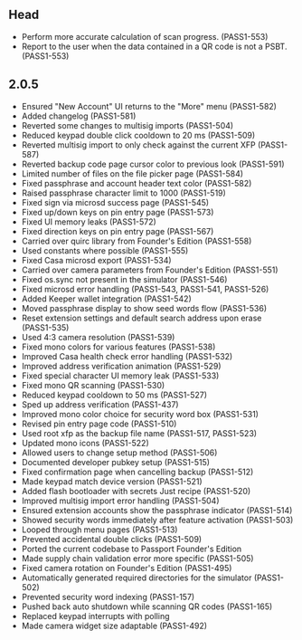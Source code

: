 <!--
SPDX-FileCopyrightText: 2023 Foundation Devices, Inc. <hello@foundationdevices.com>

SPDX-License-Identifier: GPL-3.0-or-later
-->

## Head
- Perform more accurate calculation of scan progress. (PASS1-553)
- Report to the user when the data contained in a QR code is not a PSBT. (PASS1-553)

## 2.0.5
- Ensured "New Account" UI returns to the "More" menu (PASS1-582)
- Added changelog (PASS1-581)
- Reverted some changes to multisig imports (PASS1-504)
- Reduced keypad double click cooldown to 20 ms (PASS1-509)
- Reverted multisig import to only check against the current XFP (PASS1-587)
- Reverted backup code page cursor color to previous look (PASS1-591)
- Limited number of files on the file picker page (PASS1-584)
- Fixed passphrase and account header text color (PASS1-582)
- Raised passphrase character limit to 1000 (PASS1-519)
- Fixed sign via microsd success page (PASS1-545)
- Fixed up/down keys on pin entry page (PASS1-573)
- Fixed UI memory leaks (PASS1-572)
- Fixed direction keys on pin entry page (PASS1-567)
- Carried over quirc library from Founder's Edition (PASS1-558)
- Used constants where possible (PASS1-555)
- Fixed Casa microsd export (PASS1-534)
- Carried over camera parameters from Founder's Edition (PASS1-551)
- Fixed os.sync not present in the simulator (PASS1-546)
- Fixed microsd error handling (PASS1-543, PASS1-541, PASS1-526)
- Added Keeper wallet integration (PASS1-542)
- Moved passphrase display to show seed words flow (PASS1-536)
- Reset extension settings and default search address upon erase (PASS1-535)
- Used 4:3 camera resolution (PASS1-539)
- Fixed mono colors for various features (PASS1-538)
- Improved Casa health check error handling (PASS1-532)
- Improved address verification animation (PASS1-529)
- Fixed special character UI memory leak (PASS1-533)
- Fixed mono QR scanning (PASS1-530)
- Reduced keypad cooldown to 50 ms (PASS1-527)
- Sped up address verification (PASS1-437)
- Improved mono color choice for security word box (PASS1-531)
- Revised pin entry page code (PASS1-510)
- Used root xfp as the backup file name (PASS1-517, PASS1-523)
- Updated mono icons (PASS1-522)
- Allowed users to change setup method (PASS1-506)
- Documented developer pubkey setup (PASS1-515)
- Fixed confirmation page when cancelling backup (PASS1-512)
- Made keypad match device version (PASS1-521)
- Added flash bootloader with secrets Just recipe (PASS1-520)
- Improved multisig import error handling (PASS1-504)
- Ensured extension accounts show the passphrase indicator (PASS1-514)
- Showed security words immediately after feature activation (PASS1-503)
- Looped through menu pages (PASS1-513)
- Prevented accidental double clicks (PASS1-509)
- Ported the current codebase to Passport Founder's Edition
- Made supply chain validation error more specific (PASS1-505)
- Fixed camera rotation on Founder's Edition (PASS1-495)
- Automatically generated required directories for the simulator (PASS1-502)
- Prevented security word indexing (PASS1-157)
- Pushed back auto shutdown while scanning QR codes (PASS1-165)
- Replaced keypad interrupts with polling
- Made camera widget size adaptable (PASS1-492)

